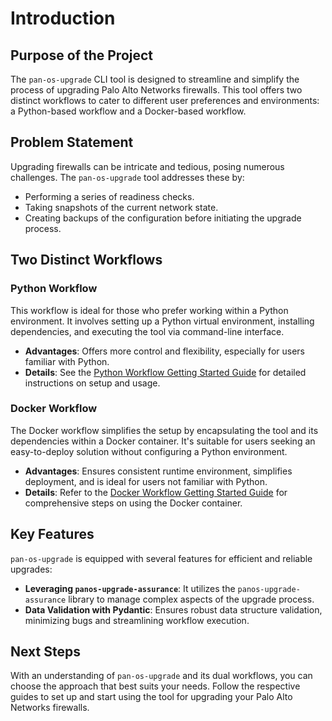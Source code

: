 # Introduction

## Purpose of the Project

The `pan-os-upgrade` CLI tool is designed to streamline and simplify the process of upgrading Palo Alto Networks firewalls. This tool offers two distinct workflows to cater to different user preferences and environments: a Python-based workflow and a Docker-based workflow.

## Problem Statement

Upgrading firewalls can be intricate and tedious, posing numerous challenges. The `pan-os-upgrade` tool addresses these by:

- Performing a series of readiness checks.
- Taking snapshots of the current network state.
- Creating backups of the configuration before initiating the upgrade process.

## Two Distinct Workflows

### Python Workflow

This workflow is ideal for those who prefer working within a Python environment. It involves setting up a Python virtual environment, installing dependencies, and executing the tool via command-line interface.

- **Advantages**: Offers more control and flexibility, especially for users familiar with Python.
- **Details**: See the [Python Workflow Getting Started Guide](python/getting-started.md) for detailed instructions on setup and usage.

### Docker Workflow

The Docker workflow simplifies the setup by encapsulating the tool and its dependencies within a Docker container. It's suitable for users seeking an easy-to-deploy solution without configuring a Python environment.

- **Advantages**: Ensures consistent runtime environment, simplifies deployment, and is ideal for users not familiar with Python.
- **Details**: Refer to the [Docker Workflow Getting Started Guide](docker/getting-started.md) for comprehensive steps on using the Docker container.

## Key Features

`pan-os-upgrade` is equipped with several features for efficient and reliable upgrades:

- **Leveraging `panos-upgrade-assurance`**: It utilizes the `panos-upgrade-assurance` library to manage complex aspects of the upgrade process.
- **Data Validation with Pydantic**: Ensures robust data structure validation, minimizing bugs and streamlining workflow execution.

## Next Steps

With an understanding of `pan-os-upgrade` and its dual workflows, you can choose the approach that best suits your needs. Follow the respective guides to set up and start using the tool for upgrading your Palo Alto Networks firewalls.
